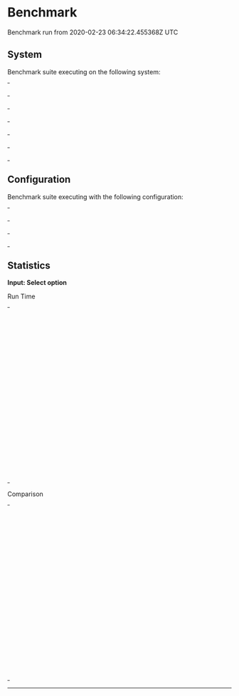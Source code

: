 # Benchmark

Benchmark run from 2020-02-23 06:34:22.455368Z UTC

## System

Benchmark suite executing on the following system:

<table style="width: 1%">
  <tr>
    <th style="width: 1%; white-space: nowrap">Operating System</th>
    <td>macOS</td>
  </tr><tr>
    <th style="white-space: nowrap">CPU Information</th>
    <td style="white-space: nowrap">Intel(R) Core(TM) i9-9880H CPU @ 2.30GHz</td>
  </tr><tr>
    <th style="white-space: nowrap">Number of Available Cores</th>
    <td style="white-space: nowrap">16</td>
  </tr><tr>
    <th style="white-space: nowrap">Available Memory</th>
    <td style="white-space: nowrap">32 GB</td>
  </tr><tr>
    <th style="white-space: nowrap">Elixir Version</th>
    <td style="white-space: nowrap">1.7.4</td>
  </tr><tr>
    <th style="white-space: nowrap">Erlang Version</th>
    <td style="white-space: nowrap">22.0</td>
  </tr>
</table>

## Configuration

Benchmark suite executing with the following configuration:

<table style="width: 1%">
  <tr>
    <th style="width: 1%">:time</th>
    <td style="white-space: nowrap">1 s</td>
  </tr><tr>
    <th>:parallel</th>
    <td style="white-space: nowrap">1</td>
  </tr><tr>
    <th>:warmup</th>
    <td style="white-space: nowrap">2 s</td>
  </tr>
</table>

## Statistics




__Input: Select option__

Run Time
<table style="width: 1%">
  <tr>
    <th>Name</th>
    <th style="text-align: right">IPS</th>
    <th style="text-align: right">Average</th>
    <th style="text-align: right">Devitation</th>
    <th style="text-align: right">Median</th>
    <th style="text-align: right">99th&nbsp;%</th>
  </tr>
  <tr>
    <td style="white-space: nowrap">Navigate (hound)</td>
    <td style="white-space: nowrap; text-align: right">70.92</td>
    <td style="white-space: nowrap; text-align: right">14.10 ms</td>
    <td style="white-space: nowrap; text-align: right">±7.52%</td>
    <td style="white-space: nowrap; text-align: right">13.89 ms</td>
    <td style="white-space: nowrap; text-align: right">19.17 ms</td>
  </tr>
  <tr>
    <td style="white-space: nowrap">Navigate (wallaby)</td>
    <td style="white-space: nowrap; text-align: right">62.49</td>
    <td style="white-space: nowrap; text-align: right">16.00 ms</td>
    <td style="white-space: nowrap; text-align: right">±6.22%</td>
    <td style="white-space: nowrap; text-align: right">16.07 ms</td>
    <td style="white-space: nowrap; text-align: right">18.94 ms</td>
  </tr>
  <tr>
    <td style="white-space: nowrap">Select option (hound)</td>
    <td style="white-space: nowrap; text-align: right">55.25</td>
    <td style="white-space: nowrap; text-align: right">18.10 ms</td>
    <td style="white-space: nowrap; text-align: right">±17.95%</td>
    <td style="white-space: nowrap; text-align: right">17.63 ms</td>
    <td style="white-space: nowrap; text-align: right">33.98 ms</td>
  </tr>
  <tr>
    <td style="white-space: nowrap">Find element (hound)</td>
    <td style="white-space: nowrap; text-align: right">53.77</td>
    <td style="white-space: nowrap; text-align: right">18.60 ms</td>
    <td style="white-space: nowrap; text-align: right">±16.86%</td>
    <td style="white-space: nowrap; text-align: right">18.03 ms</td>
    <td style="white-space: nowrap; text-align: right">33.80 ms</td>
  </tr>
  <tr>
    <td style="white-space: nowrap">Element displayed (hound)</td>
    <td style="white-space: nowrap; text-align: right">38.93</td>
    <td style="white-space: nowrap; text-align: right">25.69 ms</td>
    <td style="white-space: nowrap; text-align: right">±13.46%</td>
    <td style="white-space: nowrap; text-align: right">25.14 ms</td>
    <td style="white-space: nowrap; text-align: right">46.25 ms</td>
  </tr>
  <tr>
    <td style="white-space: nowrap">Visible text (hound)</td>
    <td style="white-space: nowrap; text-align: right">36.91</td>
    <td style="white-space: nowrap; text-align: right">27.09 ms</td>
    <td style="white-space: nowrap; text-align: right">±18.98%</td>
    <td style="white-space: nowrap; text-align: right">26.14 ms</td>
    <td style="white-space: nowrap; text-align: right">57.21 ms</td>
  </tr>
  <tr>
    <td style="white-space: nowrap">Find element (wallaby)</td>
    <td style="white-space: nowrap; text-align: right">35.30</td>
    <td style="white-space: nowrap; text-align: right">28.33 ms</td>
    <td style="white-space: nowrap; text-align: right">±12.97%</td>
    <td style="white-space: nowrap; text-align: right">27.68 ms</td>
    <td style="white-space: nowrap; text-align: right">49.33 ms</td>
  </tr>
  <tr>
    <td style="white-space: nowrap">Element displayed (wallaby)</td>
    <td style="white-space: nowrap; text-align: right">34.85</td>
    <td style="white-space: nowrap; text-align: right">28.70 ms</td>
    <td style="white-space: nowrap; text-align: right">±12.41%</td>
    <td style="white-space: nowrap; text-align: right">28.05 ms</td>
    <td style="white-space: nowrap; text-align: right">48.81 ms</td>
  </tr>
  <tr>
    <td style="white-space: nowrap">Visible text (wallaby)</td>
    <td style="white-space: nowrap; text-align: right">27.14</td>
    <td style="white-space: nowrap; text-align: right">36.85 ms</td>
    <td style="white-space: nowrap; text-align: right">±3.47%</td>
    <td style="white-space: nowrap; text-align: right">36.49 ms</td>
    <td style="white-space: nowrap; text-align: right">39.90 ms</td>
  </tr>
  <tr>
    <td style="white-space: nowrap">Button click (hound)</td>
    <td style="white-space: nowrap; text-align: right">17.54</td>
    <td style="white-space: nowrap; text-align: right">57.00 ms</td>
    <td style="white-space: nowrap; text-align: right">±23.46%</td>
    <td style="white-space: nowrap; text-align: right">51.63 ms</td>
    <td style="white-space: nowrap; text-align: right">95.28 ms</td>
  </tr>
  <tr>
    <td style="white-space: nowrap">Fill-in element (wallaby)</td>
    <td style="white-space: nowrap; text-align: right">13.94</td>
    <td style="white-space: nowrap; text-align: right">71.75 ms</td>
    <td style="white-space: nowrap; text-align: right">±8.13%</td>
    <td style="white-space: nowrap; text-align: right">70.05 ms</td>
    <td style="white-space: nowrap; text-align: right">88.55 ms</td>
  </tr>
  <tr>
    <td style="white-space: nowrap">Fill-in element (hound)</td>
    <td style="white-space: nowrap; text-align: right">13.24</td>
    <td style="white-space: nowrap; text-align: right">75.51 ms</td>
    <td style="white-space: nowrap; text-align: right">±12.26%</td>
    <td style="white-space: nowrap; text-align: right">71.61 ms</td>
    <td style="white-space: nowrap; text-align: right">96.55 ms</td>
  </tr>
  <tr>
    <td style="white-space: nowrap">Button click (wallaby)</td>
    <td style="white-space: nowrap; text-align: right">12.25</td>
    <td style="white-space: nowrap; text-align: right">81.62 ms</td>
    <td style="white-space: nowrap; text-align: right">±10.06%</td>
    <td style="white-space: nowrap; text-align: right">83.98 ms</td>
    <td style="white-space: nowrap; text-align: right">93.25 ms</td>
  </tr>
  <tr>
    <td style="white-space: nowrap">Select option (wallaby)</td>
    <td style="white-space: nowrap; text-align: right">8.55</td>
    <td style="white-space: nowrap; text-align: right">116.91 ms</td>
    <td style="white-space: nowrap; text-align: right">±5.60%</td>
    <td style="white-space: nowrap; text-align: right">115.32 ms</td>
    <td style="white-space: nowrap; text-align: right">133.60 ms</td>
  </tr>
</table>

Comparison
<table style="width: 1%">
  <tr>
    <th>Name</th>
    <th style="text-align: right">IPS</th>
    <th style="text-align: right">Slower</th>
  <tr>
    <td style="white-space: nowrap">Navigate (hound)</td>
    <td style="white-space: nowrap;text-align: right">70.92</td>
    <td>&nbsp;</td>
  </tr>
  <tr>
    <td style="white-space: nowrap">Navigate (wallaby)</td>
    <td style="white-space: nowrap; text-align: right">62.49</td>
    <td style="white-space: nowrap; text-align: right">1.13x</td>
  </tr>
  <tr>
    <td style="white-space: nowrap">Select option (hound)</td>
    <td style="white-space: nowrap; text-align: right">55.25</td>
    <td style="white-space: nowrap; text-align: right">1.28x</td>
  </tr>
  <tr>
    <td style="white-space: nowrap">Find element (hound)</td>
    <td style="white-space: nowrap; text-align: right">53.77</td>
    <td style="white-space: nowrap; text-align: right">1.32x</td>
  </tr>
  <tr>
    <td style="white-space: nowrap">Element displayed (hound)</td>
    <td style="white-space: nowrap; text-align: right">38.93</td>
    <td style="white-space: nowrap; text-align: right">1.82x</td>
  </tr>
  <tr>
    <td style="white-space: nowrap">Visible text (hound)</td>
    <td style="white-space: nowrap; text-align: right">36.91</td>
    <td style="white-space: nowrap; text-align: right">1.92x</td>
  </tr>
  <tr>
    <td style="white-space: nowrap">Find element (wallaby)</td>
    <td style="white-space: nowrap; text-align: right">35.30</td>
    <td style="white-space: nowrap; text-align: right">2.01x</td>
  </tr>
  <tr>
    <td style="white-space: nowrap">Element displayed (wallaby)</td>
    <td style="white-space: nowrap; text-align: right">34.85</td>
    <td style="white-space: nowrap; text-align: right">2.04x</td>
  </tr>
  <tr>
    <td style="white-space: nowrap">Visible text (wallaby)</td>
    <td style="white-space: nowrap; text-align: right">27.14</td>
    <td style="white-space: nowrap; text-align: right">2.61x</td>
  </tr>
  <tr>
    <td style="white-space: nowrap">Button click (hound)</td>
    <td style="white-space: nowrap; text-align: right">17.54</td>
    <td style="white-space: nowrap; text-align: right">4.04x</td>
  </tr>
  <tr>
    <td style="white-space: nowrap">Fill-in element (wallaby)</td>
    <td style="white-space: nowrap; text-align: right">13.94</td>
    <td style="white-space: nowrap; text-align: right">5.09x</td>
  </tr>
  <tr>
    <td style="white-space: nowrap">Fill-in element (hound)</td>
    <td style="white-space: nowrap; text-align: right">13.24</td>
    <td style="white-space: nowrap; text-align: right">5.36x</td>
  </tr>
  <tr>
    <td style="white-space: nowrap">Button click (wallaby)</td>
    <td style="white-space: nowrap; text-align: right">12.25</td>
    <td style="white-space: nowrap; text-align: right">5.79x</td>
  </tr>
  <tr>
    <td style="white-space: nowrap">Select option (wallaby)</td>
    <td style="white-space: nowrap; text-align: right">8.55</td>
    <td style="white-space: nowrap; text-align: right">8.29x</td>
  </tr>
</table>


<hr/>

